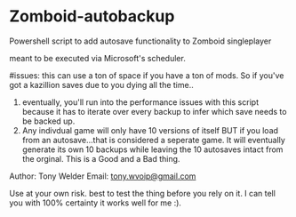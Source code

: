 # Zomboid-autobackup
Powershell script to add autosave functionality to Zomboid singleplayer

meant to be executed via Microsoft's scheduler.

#issues:
this can use a ton of space if you have a ton of mods.  So if you've got a kazillion saves due to you dying all the time..
1. eventually, you'll run into the performance issues with this script because it has to iterate over every backup to infer which save needs to be backed up.
2. Any indivdual game will only have 10 versions of itself BUT if you load from an autosave...that is considered a seperate game. It will eventually generate its own 10 backups while leaving the 10 autosaves intact from the orginal.  This is a Good and a Bad thing.

Author: Tony Welder
Email: tony.wvoip@gmail.com

Use at your own risk.  best to test the thing before you rely on it.  I can tell you with 100% certainty it works well for me :).
